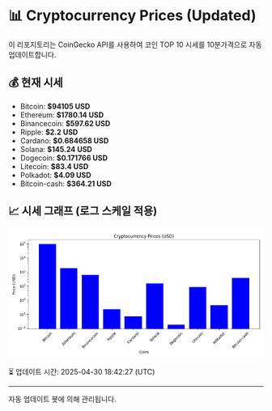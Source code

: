 
# 📊 Cryptocurrency Prices (Updated)

이 리포지토리는 CoinGecko API를 사용하여 코인 TOP 10 시세를 10분가격으로 자동 업데이트합니다.

## 💰 현재 시세
- Bitcoin: **$94105 USD**
- Ethereum: **$1780.14 USD**
- Binancecoin: **$597.62 USD**
- Ripple: **$2.2 USD**
- Cardano: **$0.684658 USD**
- Solana: **$145.24 USD**
- Dogecoin: **$0.171766 USD**
- Litecoin: **$83.4 USD**
- Polkadot: **$4.09 USD**
- Bitcoin-cash: **$364.21 USD**

## 📈 시세 그래프 (로그 스케일 적용)
![Crypto Prices](crypto_prices.png)

⏳ 업데이트 시간: 2025-04-30 18:42:27 (UTC)

---
자동 업데이트 봇에 의해 관리됩니다.
